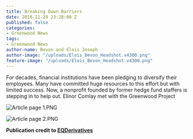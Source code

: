 ```yaml
---
title: Breaking Down Barriers
date: 2018-11-28 23:28:00 Z
published: false
categories:
- Greenwood News
tags:
- Greenwood News
author-name: Bevon and Elois Joseph
author-image: "/uploads/Elois_Bevon_Headshot.v4300.png"
feature-image: "/uploads/Elois_Bevon_Headshot.v4300.png"
---
```


For decades, financial institutions have been pledging to diversify their employees. Many have committed huge resources to this effort but with limited success. Now, a nonprofit founded by former hedge fund staffers is stepping in to help out. Elinor Comlay met with the Greenwood Project

![Article page 1.PNG](/uploads/Article%20page%201.PNG)

![Article page 2.PNG](/uploads/Article%20page%202.PNG)

**Publication credit to [EQDerivatives](http://eqderivatives.com/)**